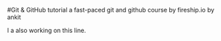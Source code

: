 #Git & GitHub tutorial
a fast-paced git and github course by fireship.io
by ankit

I a also working on this line.
